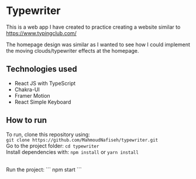 # Typewriter 

This is a web app I have created to practice creating a website similar to https://www.typingclub.com/

The homepage design was similar as I wanted to see how I could implement the moving clouds/typewriter effects at the homepage.

## Technologies used
- React JS with TypeScript
- Chakra-UI 
- Framer Motion
- React Simple Keyboard

## How to run
To run, clone this repository using:  
``` git clone https://github.com/MahmoudNafiseh/typewriter.git ``` 
<br />
Go to the project folder: 
``` cd typewriter ``` 
<br />
Install dependencies with: 
``` npm install ``` or ``` yarn install ``` 

<br />
Run the project:  
``` npm start ``` 
<br />
